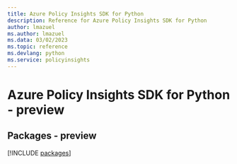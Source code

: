 ```yaml
---
title: Azure Policy Insights SDK for Python
description: Reference for Azure Policy Insights SDK for Python
author: lmazuel
ms.author: lmazuel
ms.data: 03/02/2023
ms.topic: reference
ms.devlang: python
ms.service: policyinsights
---
```

# Azure Policy Insights SDK for Python - preview
## Packages - preview
[!INCLUDE [packages](policy-insights-index.md)]